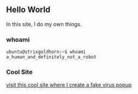 ## Hello World

In this site, I do my own things.

### whoami

```
ubuntu@strixgoldhorn:~$ whoami
a_human_and_definitely_not_a_robot
```

### Cool Site
[visit this cool site where I create a fake virus popup](strixgoldhorn.github.io/for_the_lolz/fakeviruspopup.html)
